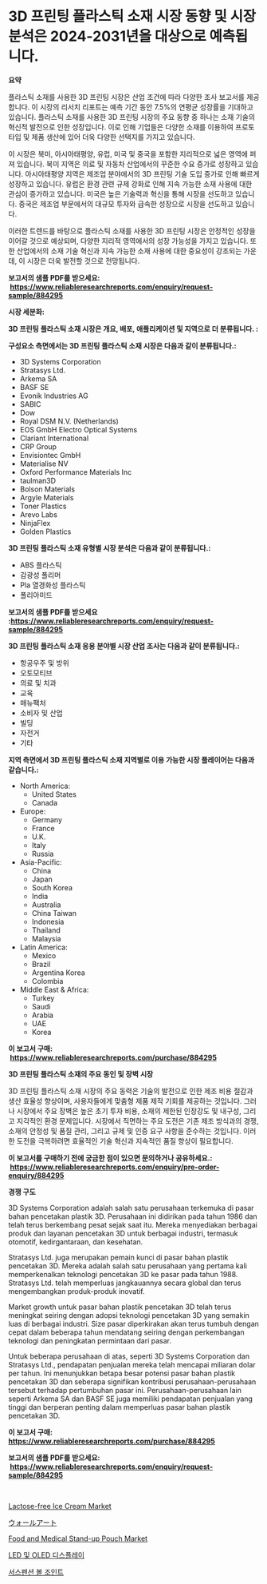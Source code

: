 <p><h1>3D 프린팅 플라스틱 소재 시장 동향 및 시장 분석은 2024-2031년을 대상으로 예측됩니다.</h1></p><p><strong>요약</strong></p>
<p><p>플라스틱 소재를 사용한 3D 프린팅 시장은 산업 조건에 따라 다양한 조사 보고서를 제공합니다. 이 시장의 리서치 리포트는 예측 기간 동안 7.5%의 연평균 성장률을 기대하고 있습니다. 플라스틱 소재를 사용한 3D 프린팅 시장의 주요 동향 중 하나는 소재 기술의 혁신적 발전으로 인한 성장입니다. 이로 인해 기업들은 다양한 소재를 이용하여 프로토타입 및 제품 생산에 있어 더욱 다양한 선택지를 가지고 있습니다.</p><p>이 시장은 북미, 아시아태평양, 유럽, 미국 및 중국을 포함한 지리적으로 넓은 영역에 퍼져 있습니다. 북미 지역은 의료 및 자동차 산업에서의 꾸준한 수요 증가로 성장하고 있습니다. 아시아태평양 지역은 제조업 분야에서의 3D 프린팅 기술 도입 증가로 인해 빠르게 성장하고 있습니다. 유럽은 환경 관련 규제 강화로 인해 지속 가능한 소재 사용에 대한 관심이 증가하고 있습니다. 미국은 높은 기술력과 혁신을 통해 시장을 선도하고 있습니다. 중국은 제조업 부문에서의 대규모 투자와 급속한 성장으로 시장을 선도하고 있습니다.</p><p>이러한 트렌드를 바탕으로 플라스틱 소재를 사용한 3D 프린팅 시장은 안정적인 성장을 이어갈 것으로 예상되며, 다양한 지리적 영역에서의 성장 가능성을 가지고 있습니다. 또한 산업에서의 소재 기술 혁신과 지속 가능한 소재 사용에 대한 중요성이 강조되는 가운데, 이 시장은 더욱 발전할 것으로 전망됩니다.</p></p>
<p><strong>보고서의 샘플 PDF를 받으세요: &nbsp;<a href="https://www.reliableresearchreports.com/enquiry/request-sample/884295">https://www.reliableresearchreports.com/enquiry/request-sample/884295</a></strong></p>
<p><strong>시장 세분화:</strong></p>
<p><strong> 3D 프린팅 플라스틱 소재 시장은 개요, 배포, 애플리케이션 및 지역으로 더 분류됩니다. :</strong></p>
<p><strong>구성요소 측면에서는 3D 프린팅 플라스틱 소재 시장은 다음과 같이 분류됩니다.:</strong></p>
<p><ul><li>3D Systems Corporation</li><li>Stratasys Ltd.</li><li>Arkema SA</li><li>BASF SE</li><li>Evonik Industries AG</li><li>SABIC</li><li>Dow</li><li>Royal DSM N.V. (Netherlands)</li><li>EOS GmbH Electro Optical Systems</li><li>Clariant International</li><li>CRP Group</li><li>Envisiontec GmbH</li><li>Materialise NV</li><li>Oxford Performance Materials Inc</li><li>taulman3D</li><li>Bolson Materials</li><li>Argyle Materials</li><li>Toner Plastics</li><li>Arevo Labs</li><li>NinjaFlex</li><li>Golden Plastics</li></ul></p>
<p><strong> 3D 프린팅 플라스틱 소재 유형별 시장 분석은 다음과 같이 분류됩니다.:</strong></p>
<p><ul><li>ABS 플라스틱</li><li>감광성 폴리머</li><li>Pla 열경화성 플라스틱</li><li>폴리아미드</li></ul></p>
<p><strong>보고서의 샘플 PDF를 받으세요 :<a href="https://www.reliableresearchreports.com/enquiry/request-sample/884295">https://www.reliableresearchreports.com/enquiry/request-sample/884295</a></strong></p>
<p><strong> 3D 프린팅 플라스틱 소재 응용 분야별 시장 산업 조사는 다음과 같이 분류됩니다.:</strong></p>
<p><ul><li>항공우주 및 방위</li><li>오토모티브</li><li>의료 및 치과</li><li>교육</li><li>매뉴팩처</li><li>소비자 및 산업</li><li>빌딩</li><li>자전거</li><li>기타</li></ul></p>
<p><strong>지역 측면에서 3D 프린팅 플라스틱 소재 지역별로 이용 가능한 시장 플레이어는 다음과 같습니다.:</strong></p>
<p><ul>
    <li>
        North America:
        <ul>
            <li>United States</li>
            <li>Canada</li>
        </ul>
    </li>
    <li>
        Europe:
        <ul>
            <li>Germany</li>
            <li>France</li>
            <li>U.K.</li>
            <li>Italy</li>
            <li>Russia</li>
        </ul>
    </li>
    <li>
        Asia-Pacific:
        <ul>
            <li>China</li>
            <li>Japan</li>
            <li>South Korea</li>
            <li>India</li>
            <li>Australia</li>
            <li>China Taiwan</li>
            <li>Indonesia</li>
            <li>Thailand</li>
            <li>Malaysia</li>
        </ul>
    </li>
    <li>
        Latin America:
        <ul>
            <li>Mexico</li>
            <li>Brazil</li>
            <li>Argentina Korea</li>
            <li>Colombia</li>
        </ul>
    </li>
    <li>
        Middle East & Africa:
        <ul>
            <li>Turkey</li>
            <li>Saudi</li>
            <li>Arabia</li>
            <li>UAE</li>
            <li>Korea</li>
        </ul>
    </li>
    </ul></p>
<p><strong>이 보고서 구매: &nbsp;<a href="https://www.reliableresearchreports.com/purchase/884295">https://www.reliableresearchreports.com/purchase/884295</a></strong></p>
<p><strong>3D 프린팅 플라스틱 소재의 주요 동인 및 장벽 시장</strong></p>
<p><p>3D 프린팅 플라스틱 소재 시장의 주요 동력은 기술의 발전으로 인한 제조 비용 절감과 생산 효율성 향상이며, 사용자들에게 맞춤형 제품 제작 기회를 제공하는 것입니다. 그러나 시장에서 주요 장벽은 높은 초기 투자 비용, 소재의 제한된 인장강도 및 내구성, 그리고 지각적인 환경 문제입니다. 시장에서 직면하는 주요 도전은 기존 제조 방식과의 경쟁, 소재의 안정성 및 품질 관리, 그리고 규제 및 인증 요구 사항을 준수하는 것입니다. 이러한 도전을 극복하려면 효율적인 기술 혁신과 지속적인 품질 향상이 필요합니다.</p></p>
<p><strong>이 보고서를 구매하기 전에 궁금한 점이 있으면 문의하거나 공유하세요.: &nbsp;<a href="https://www.reliableresearchreports.com/enquiry/pre-order-enquiry/884295">https://www.reliableresearchreports.com/enquiry/pre-order-enquiry/884295</a></strong></p>
<p><strong>경쟁 구도</strong></p>
<p><p>3D Systems Corporation adalah salah satu perusahaan terkemuka di pasar bahan pencetakan plastik 3D. Perusahaan ini didirikan pada tahun 1986 dan telah terus berkembang pesat sejak saat itu. Mereka menyediakan berbagai produk dan layanan pencetakan 3D untuk berbagai industri, termasuk otomotif, kedirgantaraan, dan kesehatan.</p><p>Stratasys Ltd. juga merupakan pemain kunci di pasar bahan plastik pencetakan 3D. Mereka adalah salah satu perusahaan yang pertama kali memperkenalkan teknologi pencetakan 3D ke pasar pada tahun 1988. Stratasys Ltd. telah memperluas jangkauannya secara global dan terus mengembangkan produk-produk inovatif.</p><p>Market growth untuk pasar bahan plastik pencetakan 3D telah terus meningkat seiring dengan adopsi teknologi pencetakan 3D yang semakin luas di berbagai industri. Size pasar diperkirakan akan terus tumbuh dengan cepat dalam beberapa tahun mendatang seiring dengan perkembangan teknologi dan peningkatan permintaan dari pasar.</p><p>Untuk beberapa perusahaan di atas, seperti 3D Systems Corporation dan Stratasys Ltd., pendapatan penjualan mereka telah mencapai miliaran dolar per tahun. Ini menunjukkan betapa besar potensi pasar bahan plastik pencetakan 3D dan seberapa signifikan kontribusi perusahaan-perusahaan tersebut terhadap pertumbuhan pasar ini. Perusahaan-perusahaan lain seperti Arkema SA dan BASF SE juga memiliki pendapatan penjualan yang tinggi dan berperan penting dalam memperluas pasar bahan plastik pencetakan 3D.</p></p>
<p><strong>이 보고서 구매: &nbsp; <a href="https://www.reliableresearchreports.com/purchase/884295">https://www.reliableresearchreports.com/purchase/884295</a></strong></p>
<p><strong>보고서의 샘플 PDF를 받으세요: &nbsp;<a href="https://www.reliableresearchreports.com/enquiry/request-sample/884295">https://www.reliableresearchreports.com/enquiry/request-sample/884295</a></strong><strong></strong></p>
<p>&nbsp;</p>
<p><p><a href="https://view.publitas.com/reportprime-1/lactose-free-ice-cream-market-size-share-trends-analysis-report-by-application-regional-outlook-competitive-strategies-and-segment-forecasts-2024-2031/">Lactose-free Ice Cream Market</a></p><p><a href="https://github.com/bevdtkn4419963/Market-Research-Report-List-1/blob/main/21351231625.md">ウォールアート</a></p><p><a href="https://issuu.com/reportprime-2/docs/food-and-medical-stand-up-pouch-market-size-2030.p">Food and Medical Stand-up Pouch Market</a></p><p><a href="https://github.com/vsoq0zknh59/Market-Research-Report-List-1/blob/main/73836031287.md">LED 및 OLED 디스플레이</a></p><p><a href="https://medium.com/@jerrodhilll68/%EC%84%9C%EC%8A%A4%ED%8E%9C%EC%85%98-%EB%B3%BC-%EC%A1%B0%EC%9D%B8%ED%8A%B8-%EC%8B%9C%EC%9E%A5-%EC%9D%B8%EC%82%AC%EC%9D%B4%ED%8A%B8-%EC%8B%9C%EC%9E%A5-%EB%8F%99%ED%96%A5-%EC%84%B1%EC%9E%A5-2024%EB%85%84%EB%B6%80%ED%84%B0-2031%EB%85%84%EA%B9%8C%EC%A7%80%EC%9D%98-%EC%98%88%EC%B8%A1-a0f9f92306f5">서스펜션 볼 조인트</a></p></p>
